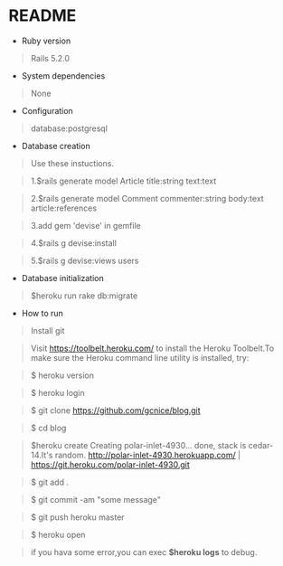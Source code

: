 # README
* Ruby version
>Rails 5.2.0
* System dependencies
>None
* Configuration
>database:postgresql
* Database creation
>Use these instuctions.

>1.$rails generate model Article title:string text:text

>2.$rails generate model Comment commenter:string body:text article:references

>3.add gem 'devise' in gemfile

>4.$rails g devise:install

>5.$rails g devise:views users

* Database initialization
>$heroku run rake db:migrate

* How to run
>Install git

>Visit https://toolbelt.heroku.com/ to install the Heroku Toolbelt.To make sure the Heroku command line utility is installed, try:

>$ heroku version

>$ heroku login

>$ git clone https://github.com/gcnice/blog.git

>$ cd blog

>$heroku create
Creating polar-inlet-4930... done, stack is cedar-14.It's random.
http://polar-inlet-4930.herokuapp.com/ | https://git.heroku.com/polar-inlet-4930.git

>$ git add .

>$ git commit -am "some message"

>$ git push heroku master

>$ heroku open

>if you hava some error,you can exec **$heroku logs** to debug.
